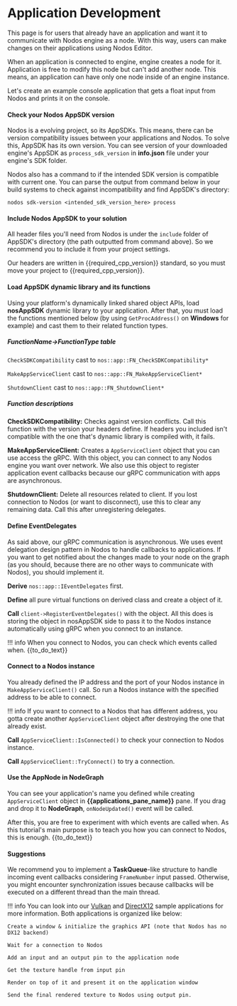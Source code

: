 # Application Development
This page is for users that already have an application and want it to communicate with Nodos engine as a node. With this way, users can make changes on their applications using Nodos Editor.

When an application is connected to engine, engine creates a node for it. Application is free to modify this node but can't add another node. This means, an application can have only one node inside of an engine instance.

Let's create an example console application that gets a float input from Nodos and prints it on the console.

#### Check your Nodos AppSDK version

Nodos is a evolving project, so its AppSDKs. This means, there can be version compatibility issues between your applications and Nodos. To solve this, AppSDK has its own version. You can see version of your downloaded engine's AppSDK as `process_sdk_version` in **info.json** file under your engine's SDK folder.

Nodos also has a command to if the intended SDK version is compatible with current one. You can parse the output from command below in your build systems to check against incompatibility and find AppSDK's directory:

`nodos sdk-version <intended_sdk_version_here> process`

#### Include Nodos AppSDK to your solution

All header files you'll need from Nodos is under the `include` folder of AppSDK's directory (the path outputted from command above). So we recommend you to include it from your project settings.

Our headers are written in {{required_cpp_version}} standard, so you must move your project to {{required_cpp_version}}.

#### Load AppSDK dynamic library and its functions

Using your platform's dynamically linked shared object APIs, load **nosAppSDK** dynamic library to your application. After that, you must load the functions mentioned below (by using `GetProcAddress()` on **Windows** for example) and cast them to their related function types.

##### FunctionName->FunctionType table

`CheckSDKCompatibility` cast to `nos::app::FN_CheckSDKCompatibility*`

`MakeAppServiceClient` cast to `nos::app::FN_MakeAppServiceClient*`

`ShutdownClient` cast to `nos::app::FN_ShutdownClient*`

##### Function descriptions

**CheckSDKCompatibility:** Checks against version conflicts. Call this function with the version your headers define. If headers you included isn't compatible with the one that's dynamic library is compiled with, it fails.

**MakeAppServiceClient:** Creates a `AppServiceClient` object that you can use access the gRPC. With this object, you can connect to any Nodos engine you want over network. We also use this object to register application event callbacks because our gRPC communication with apps are asynchronous.

**ShutdownClient:** Delete all resources related to client. If you lost connection to Nodos (or want to disconnect), use this to clear any remaining data. Call this after unregistering delegates.

#### Define EventDelegates

As said above, our gRPC communication is asynchronous. We uses event delegation design pattern in Nodos to handle callbacks to applications. If you want to get notified about the changes made to your node on the graph (as you should, because there are no other ways to communicate with Nodos), you should implement it.

**Derive** `nos::app::IEventDelegates` first.

**Define** all pure virtual functions on derived class and create a object of it.

**Call** `client->RegisterEventDelegates()` with the object. All this does is storing the object in nosAppSDK side to pass it to the Nodos instance automatically using gRPC when you connect to an instance.

!!! info
    When you connect to Nodos, you can check which events called when. {{to_do_text}}


#### Connect to a Nodos instance

You already defined the IP address and the port of your Nodos instance in `MakeAppServiceClient()` call. So run a Nodos instance with the specified address to be able to connect.

!!! info
    If you want to connect to a Nodos that has different address, you gotta create another `AppServiceClient` object after destroying the one that already exist.

**Call** `AppServiceClient::IsConnected()` to check your connection to Nodos instance.

**Call** `AppServiceClient::TryConnect()` to try a connection.

#### Use the AppNode in NodeGraph

You can see your application's name you defined while creating `AppServiceClient` object in **{{applications_pane_name}}** pane. If you drag and drop it to **NodeGraph**, `onNodeUpdated()` event will be called.

After this, you are free to experiment with which events are called when. As this tutorial's main purpose is to teach you how you can connect to Nodos, this is enough. {{to_do_text}}

#### Suggestions

We recommend you to implement a **TaskQueue**-like structure to handle incoming event callbacks considering `FrameNumber` input passed. Otherwise, you might encounter synchronization issues because callbacks will be executed on a different thread than the main thread.

!!! info
    You can look into our [Vulkan](https://github.com/mediaz/nos-vulkan-app-sample) and [DirectX12](https://github.com/mediaz/nos-dx-app-sample) sample applications for more information. Both applications is organized like below:
    
    Create a window & initialize the graphics API (note that Nodos has no DX12 backend)
    
    Wait for a connection to Nodos

    Add an input and an output pin to the application node
    
    Get the texture handle from input pin
    
    Render on top of it and present it on the application window
    
    Send the final rendered texture to Nodos using output pin.